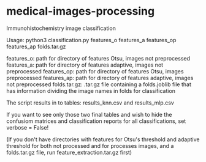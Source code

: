 # medical-images-processing

Immunohistochemistry image classification

Usage: python3 classification.py features_o features_a features_op features_ap folds.tar.gz

features_o: path for directory of features Otsu, images not preprocessed
features_a: path for directory of features adaptive, images not preprocessed
features_op: path for directory of features Otsu, images preprocessed
features_ap: path for directory of features adaptive, images not preprocessed
folds.tar.gz: .tar.gz file containing a folds.joblib file that has information
              dividing the image names in folds for classification

The script results in to tables: results_knn.csv and results_mlp.csv

If you want to see only those two final tables and wish to hide the confusiom matrices
and classification reports for all classifications, set verbose = False!

(If you don't have directories with features for Otsu's threshold and adaptive threshold for both not
processed and for processes images, and a folds.tar.gz file, run feature_extraction.tar.gz first)
